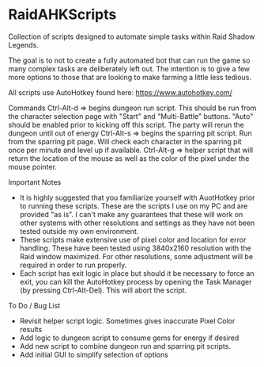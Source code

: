 # RaidAHKScripts

Collection of scripts designed to automate simple tasks within Raid Shadow Legends. 

The goal is to not to create a fully automated bot that can run the game so many complex tasks are deliberately left out. The intention is to give a few more options to those that are looking to make farming a little less tedious.

All scripts use AutoHotkey found here: https://www.autohotkey.com/

Commands
Ctrl-Alt-d => begins dungeon run script. This should be run from the character selection page with "Start" and "Multi-Battle" buttons. "Auto" should be enabled prior to kicking off this script. The party will rerun the dungeon until out of energy
Ctrl-Alt-s => begins the sparring pit script. Run from the sparring pit page. Will check each character in the sparring pit once per minute and level up if available.
Ctrl-Alt-g => helper script that will return the location of the mouse as well as the color of the pixel under the mouse pointer.

Important Notes
- It is highly suggested that you familiarize yourself with AuotHotkey prior to running these scripts. These are the scripts I use on my PC and are provided "as is". I can't make any guarantees that these will work on other systems with other resolutions and settings as they have not been tested outside my own environment.
- These scripts make extensive use of pixel color and location for error handling. These have been tested using 3840x2160 resolution with the Raid window maximized. For other resolutions, some adjustment will be required in order to run properly.
- Each script has exit logic in place but should it be necessary to force an exit, you can kill the AutoHotkey process by opening the Task Manager (by pressing Ctrl-Alt-Del). This will abort the script.

To Do / Bug List
- Revisit helper script logic. Sometimes gives inaccurate Pixel Color results
- Add logic to dungeon script to consume gems for energy if desired
- Add new script to combine dungeon run and sparring pit scripts. 
- Add initial GUI to simplify selection of options
